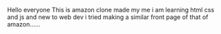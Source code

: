 Hello everyone This is amazon clone made my me i am learning html css and js and new to web dev i tried making a similar front page of that of amazon......
